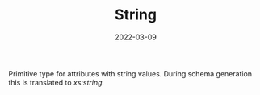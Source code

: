 ﻿---
title: String
toc: false
type: specs
date: "2022-03-09"
draft: false
specification: VEC
version: 2.0.0
documentType: "Recommendation"
elementType: Class
classes:
  - String
menu_name: vec-2.0.0
---
<p> Primitive type for attributes with string values. During schema generation this is translated to <i>xs:string.</i>      </p>
